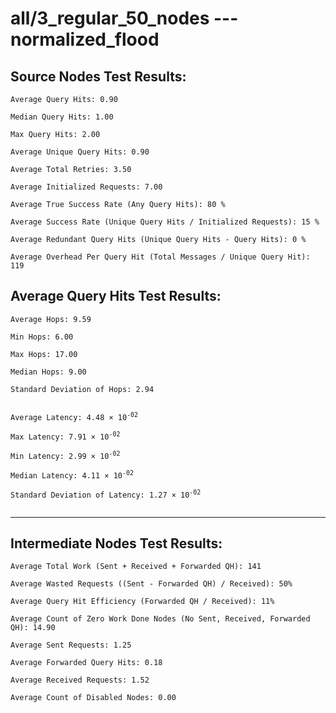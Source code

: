 # all/3_regular_50_nodes --- normalized_flood
## Source Nodes Test Results:
	Average Query Hits: 0.90

	Median Query Hits: 1.00

	Max Query Hits: 2.00

	Average Unique Query Hits: 0.90

	Average Total Retries: 3.50

	Average Initialized Requests: 7.00

	Average True Success Rate (Any Query Hits): 80 %

	Average Success Rate (Unique Query Hits / Initialized Requests): 15 %

	Average Redundant Query Hits (Unique Query Hits - Query Hits): 0 %

	Average Overhead Per Query Hit (Total Messages / Unique Query Hit): 119



## Average Query Hits Test Results:
<pre><code>Average Hops: 9.59

Min Hops: 6.00

Max Hops: 17.00

Median Hops: 9.00

Standard Deviation of Hops: 2.94


Average Latency: 4.48 × 10<sup>-02</sup>

Max Latency: 7.91 × 10<sup>-02</sup>

Min Latency: 2.99 × 10<sup>-02</sup>

Median Latency: 4.11 × 10<sup>-02</sup>

Standard Deviation of Latency: 1.27 × 10<sup>-02</sup>

</code></pre>

---------------------------------------------
## Intermediate Nodes Test Results:

	Average Total Work (Sent + Received + Forwarded QH): 141

	Average Wasted Requests ((Sent - Forwarded QH) / Received): 50%

	Average Query Hit Efficiency (Forwarded QH / Received): 11%

	Average Count of Zero Work Done Nodes (No Sent, Received, Forwarded QH): 14.90

	Average Sent Requests: 1.25

	Average Forwarded Query Hits: 0.18

	Average Received Requests: 1.52

	Average Count of Disabled Nodes: 0.00

